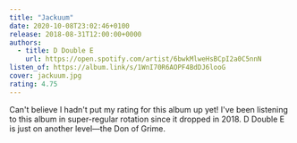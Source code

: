 ```yaml
---
title: "Jackuum"
date: 2020-10-08T23:02:46+0100
release: 2018-08-31T12:00:00+0000
authors:
  - title: D Double E
    url: https://open.spotify.com/artist/6bwkMlweHsBCpI2a0C5nnN
listen_of: https://album.link/s/1WnI70R6AOPF4BdDJ6looG
cover: jackuum.jpg
rating: 4.75
---
```


Can't believe I hadn't put my rating for this album up yet! I've been listening to this album in super-regular rotation since it dropped in 2018. D Double E is just on another level—the Don of Grime.
